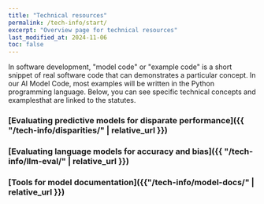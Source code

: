 ```yaml
---
title: "Technical resources"
permalink: /tech-info/start/
excerpt: "Overview page for technical resources"
last_modified_at: 2024-11-06
toc: false
---
```


In software development, "model code" or "example code" is a short snippet of real software code that can demonstrates a particular concept. In our AI Model Code, most examples will be written in the Python programming language. Below, you can see specific technical concepts and examplesthat are linked to the statutes. 

### [Evaluating predictive models for disparate performance]({{ "/tech-info/disparities/" | relative_url }})
### [Evaluating language models for accuracy and bias]({{ "/tech-info/llm-eval/" | relative_url }})
### [Tools for model documentation]({{"/tech-info/model-docs/" | relative_url }})

